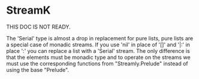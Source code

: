 # StreamK

THIS DOC IS NOT READY.

The 'Serial' type is almost a drop in replacement for pure lists,
pure lists are a special case of monadic streams. If you use 'nil' in place
of '[]' and '|:' in place ':' you can replace a list with a 'Serial' stream.
The only difference is that the elements must be monadic type and to operate
on the streams we must use the corresponding functions from
"Streamly.Prelude" instead of using the base "Prelude".
